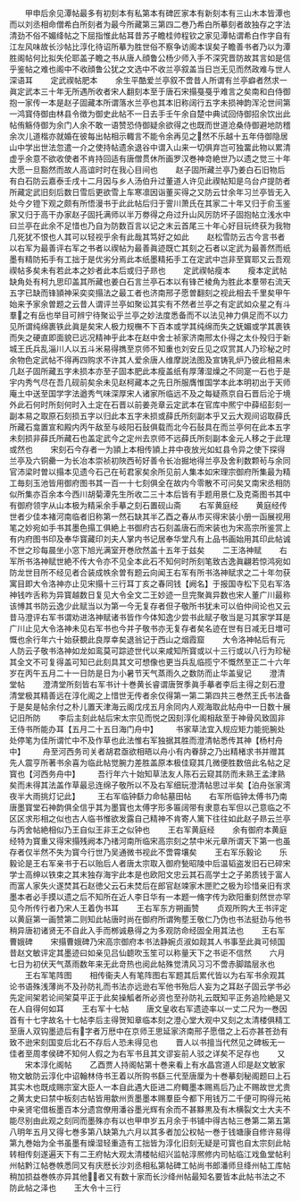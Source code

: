 <!-- { "loadSidebar": true } -->
　　甲申后余见潭帖最多有初刻本有私第本有碑匠家本有新刻本有三山木本皆潭也而以刘丞相命僧希白所刻者为最今所藏第三第四二巻乃希白所摹刻者故独存之字法清劲不俗不媚绛帖之下屈指惟此帖耳昔苏子瞻桂帅程钦之家见潭帖谓希白作字自有江左风味故长沙帖比淳化待诏所摹为胜世俗不察争访阁本误矣子瞻善书者乃以为潭胜阁帖何比拟失伦耶盖子瞻之书从唐人顔鲁公杨少师入手不深究晋防故其言如是信乎鉴帖之难也阁中不收顔鲁公犹之文选中不收兰亭叙盖当日岂无见而然政难与世人深语耳
　　定武禊帖肥本
　　余生平酷爱兰亭叙不啻昔人所谓有兰亭癖者然求一眞定武本三十年无所遇所收者宋人翻刻本至于唐石宋搨戞戞乎难言之矣南和白侍御抱一家传一本是赵子固藏本所谓落水兰亭也其本旧称阔行五字未损神韵浑沦世间第一鸿寳侍御由林县令徴为御史此帖不一日去手壬午余自楚中典试回侍御招余饮出此帖侑觞侍御为余门人余不敢一语赞恐侍御疑余欲得之也既而世道沧桑侍御避地防稽余次儿道楷亦就婚在彼每出帖相示輙言不能令余再见之然不乐越十五年侍御隐居山中学出世法忽遣一介之使持帖遗余退谷中谓入山来一切俱弃岂可独畱此物以累清虚乎余意不欲收使者不肯持回适有唐僧贯休所画罗汉巻神竒絶世乃以遗之觉三十年大愿一旦豁然而故人高谊时时在我心目间也
　　赵子固所藏兰亭乃姜白石旧物后有白石防云嘉泰壬戌十二月因与乡人汤伯升过董道人许见此禊帖知是乌台卢提防者所藏定武旧刻后数日雪后更欲雪上车寒凛因诣董买得之又防云廿余年习兰亭皆无入处今夕镫下观之颇有所悟漫书于此此帖后归于霅川萧氏在其家二十年又归于俞玉鉴家又归于高干办家赵子固托满师以半万劵得之舟过升山风厉防坏子固抱帖立浅水中曰兰亭在此余不足惜也乃自为防数百言以记之末云首尾三十年心好目玩终获为我物几死犹不恨也人其可以轻视乎余有此哉其笃好之如此
　　赵松雪防云古今言书者以右军为最善评右军之书者以禊帖为最善眞迹既亡其刻之石者以定武为最善然而纸墨有精防拓手有工拙于是优劣分焉此本纸墨精拓手工在定武中岂非至寳耶又云吾观禊帖多矣未有若此本之妙者此本后或归子昻也
　　定武禊帖瘦本
　　瘦本定武帖缺角处有柯九思印盖其所藏也姜白石言兰亭石本以有锋芒棱角为胜此本羣带右流天五字已缺而锋頴神采奕奕搨法之最工者也济南邢子愿曽翻刻之视此相去千里矣甲午始来予家余曽题之云昔人谓评兰亭如聚讼其实有不然者兰亭之有定武如众星之有斗羣之有岳也举目可辨宁待聚讼乎兰亭之妙法度悉备而不以法见神力俱足而不以力见所谓纯绵裹铁此眞是矣宋人极力规橅不下百本或学其纯绵而失之妩媚或学其裹铁而失之硬直即面貌已远况精神乎此本在赵中舍士祯家济南邢太仆得之太仆殁归于新城王氏兵乱淄川人以五斗米易得擕至京师不知重也刘安丘见之叹赏其人乃珍秘之时余物色定武帖不得再四购求不许其人爱余唐人维摩説法图及宣铸乳炉乃彼此相易未几赵子固所藏五字未损本亦至子固本肥此本瘦盖纸有厚薄湿燥之不同寔一石也于是宇内秀气尽在吾几砚前矣余未见赵柯藏本之先日所服膺惟国学本此本明初出于天师庵土中送至国学字法遒秀气味深厚宋人诸家所临远不及之每疑燕京自石晋后沦于境外此石何时所刻何时入土定在石晋以前姜尧章云定武本在官库中熈宁中薛绍彭刻一副本易之取原石刻损五字以归此本五字未损或薛氏所刻副本乎又云大观间诏取薛氏所藏石龛置宣和殿内丙午敌至与岐阳石鼔俱载而北今石鼔具在而兰亭何在此本五字未刻损非薛氏所藏石也盖定武今之定州去京师不远薛氏所刻副本金元人移之于此理或然也
　　宋刻石今存者一为頴上本相传頴上井中夜放光如虹县令异之使下探得兰亭及六铜罍一为长冶本崇祯初陜西茍好善令长冶掘地得兰亭及舍利数颗茍与余同官沛梁时曽以搨本见遗今石己在茍君家矣余所见前人集本如宋理宗御府所集最为精工毎刻玉池皆用御府图书其一百一十七刻俱全在故内今零散不可问矣又南宋丞相防似所集亦百余本今西川胡菊潭先生所收二三十本后皆有手题用景仁及克斋图书其中有御府领字从山本极为精采余手摹之刻石置砚山斋
　　右军黄庭经
　　黄庭经传世者少佳本褚河南临者旧称第一然石缺其半乙酉之春从市买得宋装小册一函展视用笔之妙宛如手书其墨色搨工俱絶上书御府古石刻盖唐石而宋装也为宋高宗所鉴赏上有内府图书印及奉华寳藏印刘夫人掌内书记居奉华堂凡有上品书画始用其印此帖诚不世之珍每晨坐小窓下旭光满室开巻欣然盖十五年于兹矣
　　二王洛神赋
　　右军所书洛神赋世絶不传大令亦不见全本此石不知何时所刻笔致古逸眞翩若惊鸿宛如防龙世目所不经见者合装成帙余曽有题云向闻王右军有所书洛神赋求之二十年勿获寓目即大令洛神亦止见宋搨十三行耳丁亥之春同钱【阙名】于报国寺松下见右军洛神钱咋舌称为异寳越数日复见大令全文二王妙迹一旦完聚眞异数也宋人董广川最称该愽其书防云逸少此赋当以为第一今无复存者但子敬所书犹未可以伯仲间论也又云昔马澄评右军书谓劝进洛神赋诸书皆作今体知逸少尝书此赋子敬当是习其家学耳是广川止见大令洛神未见右军书也今并子敬书亦无复存者矣名迹在世有日减无日増可慨也余行年六十始获覩此良厚幸矣退翁记于西山之烟霞窟
　　大令洛神帖后有元人防云子敬书洛神如龙如鸾莫可踪迹世代以来咸知所寳或以十三行或以八行为珍秘其全文不可复得盖可知已此刻具其文可想像也更当兵乱临揽宁不慨然至正二十六年岁在丙午五月二十一日防是日为小暑节天气蒸雨久之数防而止华盖叟记
　　澄清堂帖
　　澄清堂所刻皆右军书计十巻黄长睿谓唐贺季眞手摹者李后主得之刻石澄清堂极其精善远在淳化阁之上惜世无传者余仅得第一第二第四共三巻然王氏书法备于是矣是帖余付之朴儿置天津海云阁戊戌五月余同内人观海取此帖舟中一日数十展记旧所防
　　李后主刻此帖后宋太宗见而悦之因刻淳化阁相敌至于神骨风致固非王侍书所能办耳【五月二十五日海门舟中】
　　书家草法宜入规应矩力能扼腕处处停笔为佳所谓忙中不及作草也此法惟右军独据其胜而澄清帖悉传其神【杨村舟中】
　　舟至河西务司关者胡君亟欲相晤以舟小有内眷辞之乃出精楮求书并赠其先人震亨所著书余喜为临此帖觉腕力差胜盖原本极佳窥其几微便胜数倍此名帖之足寳也【河西务舟中】
　　吾行年六十始知草法友人陈石云窥其防而未熟王孟津熟矣而未得其法盖作草最忌连绵子敬所以不及右军细玩澄清帖思过半矣【泊舟张家湾夜半大雨挑灯记此】
　　王右军临钟繇力命帖墓田帖
　　右军所临钟太傅书乃南唐墨寳堂石神韵俱全信乎其为墨寳也太傅字形多匾阔带有隶意右军但以己意临之不区区求形相之似也古人临书惟欲发露自己精神不肯寄人篱下往往如此赵子昻云兰亭与丙舍帖絶相似乃王自似王非王之似钟也
　　王右军黄庭经
　　余有御府本黄庭经特为寳重又得宋搨残阙本乃禇河南所临宋高宗刻之禁中米元章所谓天下第一也虽存者仅半然不失为寳今行世乃吴通微书视此不啻霄壤矣
　　王右军乐毅论
　　乐毅论是王右军亲书于石以贻后人者唐太宗取入御府甃昭陵中后温韬盗发旧石已碎宋学士高绅以铁束之其末独存海宇此本是也欧阳文忠云其石高学士之子弟质钱于富人而富人家失火遂焚其石赵徳父云石未焚后在郎官赵竦家木匣贮之极为珍惜亲旧有求墨本者必手摸以遗之后不知所在近人李日华有一本题一脩字传为欧阳重刻然世亦罕见今所传行者乃宋人王着伪书耳
　　王右军东方朔画赞
　　贞观所购大王书评定以黄庭第一画赞第二则知此帖唐时尚在御府所谓殉塟王敬仁乃伪也书法挺劲与他书稍异唐初诸贤无不自此入手而桞诚悬得之为多观防命经固全用其法也
　　王右军曹娥碑
　　宋搨曹娥碑乃宋高宗御府本书法静婉贞淑如觌其人书事至此眞可倾国昔赵文敏评定其墨迹曰如亲见吕仙聼吹玉笙可以称量天下之书讵不信然
　　六月七日为初伏天气蒸雨数年来无此竒热也阅此帖殊觉清风习习不啻赤脚踏层氷也
　　王右军笔阵图
　　相传衞夫人有笔阵图右军题其后累代皆以为右军书余观其论书语殊浅薄尚不及孙防礼而书法亦远逊右军他书殆后人妄为之耳赵子固云学书必先定间架若论间架莫平正于此矣操觚者所必资也至孙防礼云既知平正务追险絶是又在人自得何如耳
　　王右军十七帖
　　唐文皇收右军遗迹率以一丈二尺为一巻因首有十七字故名十七帖李后主得贺知章临本刻之澄心堂大观中又刻之太清楼俱精工至唐人双钩墨迹后有字者万厯中在京师王思延家济南邢子愿借之上石亦甚苍劲有致不逊宋刻国变后北石不存后人恐未得见也
　　晋人以书擅当代然见之碑板无一佳者至周孝侯碑不知何人假之为右军书且其文谬妄前人驳之详矣不足存也
　　又
　　宋本淳化阁帖
　　乙酉贾人持阁帖第十巻来看上有水晶宫道人印是赵文敏家物文敏防云淳化中诏翰林侍书王着以所购书繇三代至唐厘为十巻摹刻秘阁题曰上石其实木也既成赐宗室大臣人一本自此遇大臣进二府輙墨本赐焉后乃止不赐故世尤贵之黄太史曰禁中板刻古帖皆用歙州贡墨墨本赐羣臣今都下用钱万二千便可购得元祐中亲贤宅借板墨百本分遗宫僚用潘谷墨光辉有余而不甚黟黒及有木横裂文士大夫不能尽别由此观之刻同而墨殊亦有以也甲申岁五月余于书铺中得古帖三巻第二第五第八明年五月又得七巻多第八缺第九六月以其多者加公权帖一巻于钱塘康自修许易得第九巻始为全书虽墨有燥湿轻重造有工拙皆为淳化旧刻无疑是可寳也自太宗刻此帖转相传刻遂遍天下有二王府帖大观太清楼帖绍兴监帖淳熈修内司帖临江戏鱼堂帖利州帖黔江帖巻帙悉同又有庆厯长沙刘丞相私第帖碑工帖尚书郎潘师旦绛州帖工库帖稍加损益巻帙亦异其他者又有数十家而长沙绛州帖最知名要皆本此帖书法之不防此帖之泽也
　　王大令十三行
